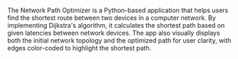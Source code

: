 The Network Path Optimizer is a Python-based application that helps users find the shortest route between two devices in a computer network. By implementing Dijkstra's algorithm, it calculates the shortest path based on given latencies between network devices. The app also visually displays both the initial network topology and the optimized path for user clarity, with edges color-coded to highlight the shortest path.
